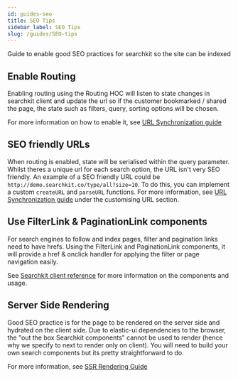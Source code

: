 ```yaml
---
id: guides-seo
title: SEO Tips
sidebar_label: SEO Tips
slug: /guides/SEO-tips
---
```

Guide to enable good SEO practices for searchkit so the site can be indexed

## Enable Routing
Enabling routing using the Routing HOC will listen to state changes in searchkit client and update the url so if the customer bookmarked / shared the page, the state such as filters, query, sorting options will be chosen.

For more information on how to enable it, see [URL Synchronization guide](https://searchkit.co/docs/guides/url-synchronization)

## SEO friendly URLs
When routing is enabled, state will be serialised within the query parameter. Whilst theres a unique url for each search option, the URL isn't very SEO friendly. An example of a SEO friendly URL could be `http://demo.searchkit.co/type/all?size=10`. To do this, you can implement a custom `createURL` and `parseURL` functions. For more information, see [URL Synchronization guide](https://searchkit.co/docs/guides/url-synchronization) under the customising URL section.

## Use FilterLink & PaginationLink components
For search engines to follow and index pages, filter and pagination links need to have hrefs. Using the FilterLink and PaginationLink components, it will provide a href & onclick handler for applying the filter or page navigation easily.

See [Searchkit client reference](https://searchkit.co/docs/guides/reference/searchkit-client) for more information on the components and usage.

## Server Side Rendering
Good SEO practice is for the page to be rendered on the server side and hydrated on the client side. Due to elastic-ui dependencies to the browser, the "out the box Searchkit components" cannot be used to render (hence why we specify to next to render only on client). You will need to build your own search components but its pretty straightforward to do.

For more information, see [SSR Rendering Guide](https://searchkit.co/docs/guides/ssr-server-side-rendering)
